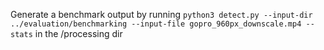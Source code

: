Generate a benchmark output by running ```python3 detect.py --input-dir ../evaluation/benchmarking --input-file gopro_960px_downscale.mp4 --stats``` in the /processing dir